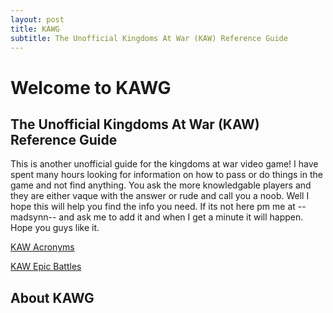 ```yaml
---
layout: post
title: KAWG
subtitle: The Unofficial Kingdoms At War (KAW) Reference Guide
---
```


# Welcome to KAWG
## The Unofficial Kingdoms At War (KAW) Reference Guide

<p class="message">
  This is another unofficial guide for the kingdoms at war video game!  I have spent many hours looking for information on how to pass or do things in the game and not find anything. You ask the more knowledgable players and they are either vaque with the answer or rude and call you a noob. Well I hope this will help you find the info you need. If its not here pm me at --madsynn-- and ask me to add it and when I get a minute it will happen. Hope you guys like it.
</p>

[KAW Acronyms](/kaw-reference/acronyms "Kingdoms At War Acronyms")

[KAW Epic Battles](/kaw-reference/battles "Kingdoms At War Epic Battles Guide")

## About KAWG
